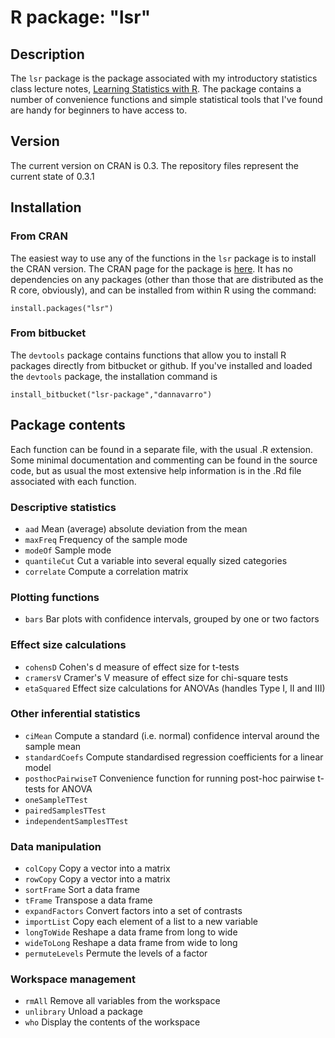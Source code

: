 # R package: "lsr"


## Description

The `lsr` package is the package associated with my introductory statistics class lecture notes, [Learning Statistics with R](http://ua.edu.au/ccs/teaching/lsr). The package contains a number of convenience functions and simple statistical tools that I've found are handy for beginners to have access to. 

## Version

The current version on CRAN is 0.3. The repository files represent the current state of 0.3.1

## Installation

### From CRAN

The easiest way to use any of the functions in the `lsr` package is to install the CRAN version. The CRAN page for the package is [here](http://cran.r-project.org/web/packages/lsr/index.html"). It has no dependencies on any packages (other than those that are distributed as the R core, obviously), and can be installed from within R using the command:

`install.packages("lsr")` 

### From bitbucket

The `devtools` package contains functions that allow you to install R packages directly from bitbucket or github. If you've installed and loaded the `devtools` package, the installation command is

`install_bitbucket("lsr-package","dannavarro")`


## Package contents

Each function can be found in a separate file, with the usual .R extension. Some minimal documentation and commenting can be found in the source code, but as usual the most extensive help information is in the .Rd file associated with each function.

### Descriptive statistics

- `aad`	Mean (average) absolute deviation from the mean
- `maxFreq`	Frequency of the sample mode
- `modeOf`	Sample mode 
- `quantileCut`	Cut a variable into several equally sized categories
- `correlate` Compute a correlation matrix

### Plotting functions

- `bars` Bar plots with confidence intervals, grouped by one or two factors


### Effect size calculations

- `cohensD`	Cohen's d measure of effect size for t-tests
- `cramersV`	Cramer's V measure of effect size for chi-square tests
- `etaSquared`	Effect size calculations for ANOVAs (handles Type I, II and III)

### Other inferential statistics

- `ciMean`	Compute a standard (i.e. normal) confidence interval around the sample mean
- `standardCoefs`	Compute standardised regression coefficients for a linear model
- `posthocPairwiseT`	Convenience function for running post-hoc pairwise t-tests for ANOVA
- `oneSampleTTest`
- `pairedSamplesTTest`
- `independentSamplesTTest`

### Data manipulation

- `colCopy`	Copy a vector into a matrix
- `rowCopy`	Copy a vector into a matrix
- `sortFrame`	Sort a data frame
- `tFrame`	Transpose a data frame
- `expandFactors`	Convert factors into a set of contrasts
- `importList`	Copy each element of a list to a new variable
- `longToWide`	Reshape a data frame from long to wide
- `wideToLong`	Reshape a data frame from wide to long
- `permuteLevels`	Permute the levels of a factor

### Workspace management

- `rmAll`	Remove all variables from the workspace
- `unlibrary`	Unload a package
- `who`	Display the contents of the workspace